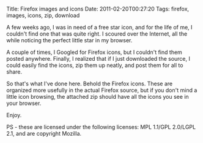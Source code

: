 Title: Firefox images and icons
Date: 2011-02-20T00:27:20
Tags: firefox, images, icons, zip, download


A few weeks ago, I was in need of a free star icon, and for the life of me, I couldn't find one that was quite right. I scoured over the Internet, all the while noticing the perfect little star in my browser.

A couple of times, I Googled for Firefox icons, but I couldn't find them posted anywhere. Finally, I realized that if I just downloaded the source, I could easily find the icons, zip them up neatly, and post them for all to share.

So that's what I've done here. Behold the Firefox icons. These are organized more usefully in the actual Firefox source, but if you don't mind a little icon browsing, the attached zip should have all the icons you see in your browser.

Enjoy.

PS - these are licensed under the following licenses: MPL 1.1/GPL 2.0/LGPL 2.1, and are copyright Mozilla.